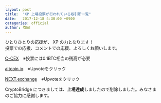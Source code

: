 ```yaml
---
layout: post
title:  "XP 上場投票が行われている取引所一覧"
date:   2017-12-18 4:30:00 +0900
categories: official
author: 依田
---
```

ひとりひとりの応援が、 XP の力となります！  
投票での応援、コメントでの応援、よろしくお願いします。  

[C-CEX](https://c-cex.com/?id=vote)　※投票には0.1BTC相当の残高が必要

[altcoin.io](https://feedback.altcoinexchange.com/suggestions/2105/add-experience-points-xp)　※Upvoteをクリック  

[NEXT.exchange](https://nextexchange.featureupvote.com/suggestions/2520/add-experience-points-xp--------------------%3E%3E)　※Upvoteをクリック  

CryptoBridge につきましては、**上場達成**しましたので削除しました。みなさまのご協力に感謝します。  
